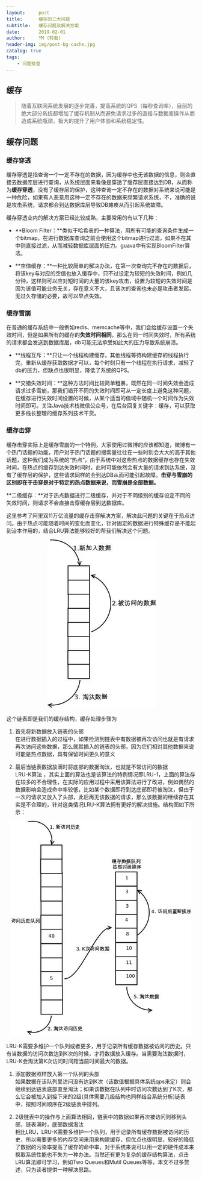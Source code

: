 ```yaml
---
layout:     post
title:      缓存的三大问题
subtitle:   缓存问题及解决方案
date:       2019-02-01
author:     YM (转载)
header-img: img/post-bg-cache.jpg
catalog: true
tags:
    - 问题排查
---
```


## 缓存

>随着互联网系统发展的逐步完善，提高系统的QPS（每秒查询率），目前的绝大部分系统都增加了缓存机制从而避免请求过多的直接与数据库操作从而造成系统瓶颈，极大的提升了用户体验和系统稳定性。

## 缓存问题

### 缓存穿透

缓存穿透是指查询一个一定不存在的数据，因为缓存中也无该数据的信息，则会直接去数据库层进行查询，从系统层面来看像是穿透了缓存层直接达到DB，从而称为**缓存穿透**，没有了缓存层的保护，这种查询一定不存在的数据对系统来说可能是一种危险，如果有人恶意用这种一定不存在的数据来频繁请求系统，不，准确的说是攻击系统，请求都会到达数据库层导致DB瘫痪从而引起系统故障。

缓存穿透业内的解决方案已经比较成熟，主要常用的有以下几种：

- **Bloom Filter：**类似于哈希表的一种算法，用所有可能的查询条件生成一个bitmap，在进行数据库查询之前会使用这个bitmap进行过滤，如果不在其中则直接过滤，从而减轻数据库层面的压力。guava中有实现BloomFilter算法。

- **空值缓存：**一种比较简单的解决办法，在第一次查询完不存在的数据后，将该key与对应的空值也放入缓存中，只不过设定为较短的失效时间，例如几分钟，这样则可以应对短时间的大量的该key攻击，设置为较短的失效时间是因为该值可能业务无关，存在意义不大，且该次的查询也未必是攻击者发起，无过久存储的必要，故可以早点失效。

### 缓存雪崩

在普通的缓存系统中一般例如redis、memcache等中，我们会给缓存设置一个失效时间，但是如果所有的缓存的**失效时间相同**，那么在同一时间失效时，所有系统的请求都会发送到数据库层，db可能无法承受如此大的压力导致系统崩溃。

-  **线程互斥：**只让一个线程构建缓存，其他线程等待构建缓存的线程执行完，重新从缓存获取数据才可以，每个时刻只有一个线程在执行请求，减轻了db的压力，但缺点也很明显，降低了系统的QPS。

-  **交错失效时间：**这种方法时间比较简单粗暴，既然在同一时间失效会造成请求过多雪崩，那我们错开不同的失效时间即可从一定长度上避免这种问题，在缓存进行失效时间设置的时候，从某个适当的值域中随机一个时间作为失效时间即可。关注Java技术栈微信公众号，在后台回复关键字：缓存，可以获取更多栈长整理的缓存系列技术干货。

### 缓存击穿

缓存击穿实际上是缓存雪崩的一个特例，大家使用过微博的应该都知道，微博有一个热门话题的功能，用户对于热门话题的搜索量往往在一些时刻会大大的高于其他话题，这种我们成为系统的“热点“，由于系统中对这些热点的数据缓存也存在失效时间，在热点的缓存到达失效时间时，此时可能依然会有大量的请求到达系统，没有了缓存层的保护，这些请求同样的会到达DB从而可能引起故障。**击穿与雪崩的区别即在于击穿是对于特定的热点数据来说，而雪崩是全部数据。**

**二级缓存：**对于热点数据进行二级缓存，并对于不同级别的缓存设定不同的失效时间，则请求不会直接击穿缓存层到达数据库。

这里参考了阿里双11万亿流量的缓存击穿解决方案，解决此问题的关键在于热点访问。由于热点可能随着时间的变化而变化，针对固定的数据进行特殊缓存是不能起到治本作用的，结合LRU算法能够较好的帮我们解决这个问题。

<div align="center"><img src="https://raw.githubusercontent.com/LyricYang/LyricYang.github.io/master/img/2019020101.jpg"/></div>

这个链表即是我们的缓存结构，缓存处理步骤为

1. 首先将新数据放入链表的头部<br/>
在进行数据插入的过程中，如果检测到链表中有数据被再次访问也就是有请求再次访问这些数据，那么就其插入的链表的头部，因为它们相对其他数据来说可能是热点数据，具有保留时间更久的意义

2. 最后当链表数据放满时将底部的数据淘汰，也就是不常访问的数据<br/>
LRU-K算法 ，其实上面的算法也是该算法的特例情况即LRU-1，上面的算法存在较多的不合理性，在实际的应用过程中采用该算法进行了改进，例如偶然的数据影响会造成命中率较低，比如某个数据即将到达底部即将被淘汰，但由于一次的请求又放入了头部，此后再无该数据的请求，那么该数据的继续存在其实是不合理的，针对这类情况LRU-K算法拥有更好的解决措施。结构图如下所示：

<div align="center"><img src="https://raw.githubusercontent.com/LyricYang/LyricYang.github.io/master/img/2019020102.jpg"/></div>

LRU-K需要多维护一个队列或者更多，用于记录所有缓存数据被访问的历史。只有当数据的访问次数达到K次的时候，才将数据放入缓存。当需要淘汰数据时，LRU-K会淘汰第K次访问时间距当前时间最大的数据。

1. 添加数据照样放入第一个队列的头部<br/>
如果数据在该队列里访问没有达到K次（该数值根据具体系统qps来定）则会继续到达链表底部直至淘汰；如果该数据在队列中时访问次数达到了K次，那么它会被加入到接下来的2级(具体需要几级结构也同样结合系统分析)链表中，按照时间顺序在2级链表中排列。

2. 2级链表中的操作与上面算法相同，链表中的数据如果再次被访问则移到头部，链表满时，底部数据淘汰<br/>
相比LRU，LRU-K需要多维护一个队列，用于记录所有缓存数据被访问的历史，所以需要更多的内存空间来用来构建缓存，但优点也很明显，较好的降低了数据的污染率提高了缓存的命中率，对于系统来说可以用一定的硬件成本来换取系统性能也不失为一种办法。当然还有更为复杂的缓存结构算法，点击LRU算法即可学习，例如Two Queues和Mutil Queues等等，本文不过多赘述，只为读者提供一种解决思路。
